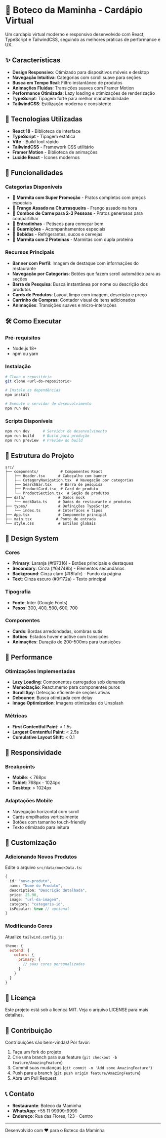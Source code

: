 # 🍖 Boteco da Maminha - Cardápio Virtual

Um cardápio virtual moderno e responsivo desenvolvido com React, TypeScript e TailwindCSS, seguindo as melhores práticas de performance e UX.

## ✨ Características

- **Design Responsivo**: Otimizado para dispositivos móveis e desktop
- **Navegação Intuitiva**: Categorias com scroll suave para seções
- **Busca em Tempo Real**: Filtro instantâneo de produtos
- **Animações Fluidas**: Transições suaves com Framer Motion
- **Performance Otimizada**: Lazy loading e otimizações de renderização
- **TypeScript**: Tipagem forte para melhor manutenibilidade
- **TailwindCSS**: Estilização moderna e consistente

## 🚀 Tecnologias Utilizadas

- **React 18** - Biblioteca de interface
- **TypeScript** - Tipagem estática
- **Vite** - Build tool rápido
- **TailwindCSS** - Framework CSS utilitário
- **Framer Motion** - Biblioteca de animações
- **Lucide React** - Ícones modernos

## 📱 Funcionalidades

### Categorias Disponíveis
- 🍱 **Marmita com Super Promoção** - Pratos completos com preços especiais
- 🐔 **Frango Assado na Churrasqueira** - Frango assado na hora
- 🥩 **Combos de Carne para 2-3 Pessoas** - Pratos generosos para compartilhar
- 🍤 **Entradinhas** - Petiscos para começar bem
- 🥗 **Guarnições** - Acompanhamentos especiais
- 🥤 **Bebidas** - Refrigerantes, sucos e cervejas
- 🍖 **Marmita com 2 Proteínas** - Marmitas com dupla proteína

### Recursos Principais
- **Banner com Perfil**: Imagem de destaque com informações do restaurante
- **Navegação por Categorias**: Botões que fazem scroll automático para as seções
- **Barra de Pesquisa**: Busca instantânea por nome ou descrição dos produtos
- **Cards de Produtos**: Layout limpo com imagem, descrição e preço
- **Carrinho de Compras**: Contador visual de itens adicionados
- **Animações**: Transições suaves e micro-interações

## 🛠️ Como Executar

### Pré-requisitos
- Node.js 18+ 
- npm ou yarn

### Instalação
```bash
# Clone o repositório
git clone <url-do-repositorio>

# Instale as dependências
npm install

# Execute o servidor de desenvolvimento
npm run dev
```

### Scripts Disponíveis
```bash
npm run dev      # Servidor de desenvolvimento
npm run build    # Build para produção
npm run preview  # Preview do build
```

## 📁 Estrutura do Projeto

```
src/
├── components/          # Componentes React
│   ├── Header.tsx      # Cabeçalho com banner
│   ├── CategoryNavigation.tsx  # Navegação por categorias
│   ├── SearchBar.tsx    # Barra de pesquisa
│   ├── ProductCard.tsx  # Card de produto
│   └── ProductSection.tsx  # Seção de produtos
├── data/               # Dados mock
│   └── mockData.ts     # Dados do restaurante e produtos
├── types/              # Definições TypeScript
│   └── index.ts        # Interfaces e tipos
├── App.tsx             # Componente principal
├── main.tsx           # Ponto de entrada
└── style.css           # Estilos globais
```

## 🎨 Design System

### Cores
- **Primary**: Laranja (#f97316) - Botões principais e destaques
- **Secondary**: Cinza (#64748b) - Elementos secundários
- **Background**: Cinza claro (#f8fafc) - Fundo da página
- **Text**: Cinza escuro (#0f172a) - Texto principal

### Tipografia
- **Fonte**: Inter (Google Fonts)
- **Pesos**: 300, 400, 500, 600, 700

### Componentes
- **Cards**: Bordas arredondadas, sombras sutis
- **Botões**: Estados hover e active com transições
- **Animações**: Duração de 200-500ms para transições

## 🚀 Performance

### Otimizações Implementadas
- **Lazy Loading**: Componentes carregados sob demanda
- **Memoização**: React.memo para componentes puros
- **Scroll Spy**: Detecção eficiente de seções ativas
- **Debounce**: Busca otimizada com delay
- **Image Optimization**: Imagens otimizadas do Unsplash

### Métricas
- **First Contentful Paint**: < 1.5s
- **Largest Contentful Paint**: < 2.5s
- **Cumulative Layout Shift**: < 0.1

## 📱 Responsividade

### Breakpoints
- **Mobile**: < 768px
- **Tablet**: 768px - 1024px
- **Desktop**: > 1024px

### Adaptações Mobile
- Navegação horizontal com scroll
- Cards empilhados verticalmente
- Botões com tamanho touch-friendly
- Texto otimizado para leitura

## 🔧 Customização

### Adicionando Novos Produtos
Edite o arquivo `src/data/mockData.ts`:

```typescript
{
  id: "novo-produto",
  name: "Nome do Produto",
  description: "Descrição detalhada",
  price: 25.90,
  image: "url-da-imagem",
  category: "categoria-id",
  isPopular: true // opcional
}
```

### Modificando Cores
Atualize `tailwind.config.js`:

```javascript
theme: {
  extend: {
    colors: {
      primary: {
        // suas cores personalizadas
      }
    }
  }
}
```

## 📄 Licença

Este projeto está sob a licença MIT. Veja o arquivo LICENSE para mais detalhes.

## 🤝 Contribuição

Contribuições são bem-vindas! Por favor:

1. Faça um fork do projeto
2. Crie uma branch para sua feature (`git checkout -b feature/AmazingFeature`)
3. Commit suas mudanças (`git commit -m 'Add some AmazingFeature'`)
4. Push para a branch (`git push origin feature/AmazingFeature`)
5. Abra um Pull Request

## 📞 Contato

- **Restaurante**: Boteco da Maminha
- **WhatsApp**: +55 11 99999-9999
- **Endereço**: Rua das Flores, 123 - Centro

---

Desenvolvido com ❤️ para o Boteco da Maminha
